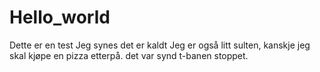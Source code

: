 # Hello_world
Dette er en test
Jeg synes det er kaldt
Jeg er også litt sulten, kanskje jeg skal kjøpe en pizza etterpå. det var synd t-banen stoppet.

